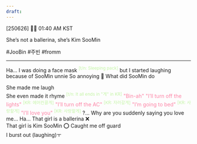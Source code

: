 ```yaml
---
draft:
---
```

[250626] 🐣💭 01:40 AM KST

She’s not a ballerina, she’s Kim SooMin

#JooBin #주빈 #fromm
___
Ha... I was doing a face mask  <font color="#c3f4a5"><sup>[t/n: Sleeping pack]</sup></font>
but I started laughing because of SooMin unnie
So annoying 
🫧 What did SooMin do

She made me laugh  
She even made it rhyme <sup><font color="#c3f4a5">[t/n: It all ends in "게" in KR]</font></sup>
<font color="#fd83a5">"Bin-ah"  </font>
<font color="#fd83a5">"I’ll turn off the lights" </font> <font color="#c3f4a5"><sup>[KR: 에어컨끌게]</sup></font>
<font color="#fd83a5">"I’ll turn off the AC" </font><font color="#c3f4a5"><sup> [KR: 자러갈게]</sup></font>
<font color="#fd83a5">"I’m going to bed" </font><sup><font color="#c3f4a5"> [KR: 사랑할게]</font></sup>
<font color="#fd83a5">"I’ll love you" </font> <sup><font color="#c3f4a5">[KR: 사랑할게]</font></sup>
?... Why are you suddenly saying you love me… Ha...
That girl is a ballerina ❌  
That girl is Kim SooMin ⭕
Caught me off guard  
I burst out (laughing)ㅜ